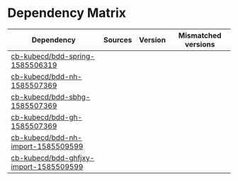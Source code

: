 # Dependency Matrix

Dependency | Sources | Version | Mismatched versions
---------- | ------- | ------- | -------------------
[cb-kubecd/bdd-spring-1585506319](https://github.com/cb-kubecd/bdd-spring-1585506319.git) |  | []() | 
[cb-kubecd/bdd-nh-1585507369](https://github.com/cb-kubecd/bdd-nh-1585507369.git) |  | []() | 
[cb-kubecd/bdd-sbhg-1585507369](https://github.com/cb-kubecd/bdd-sbhg-1585507369.git) |  | []() | 
[cb-kubecd/bdd-gh-1585507369](https://github.com/cb-kubecd/bdd-gh-1585507369.git) |  | []() | 
[cb-kubecd/bdd-nh-import-1585509599](https://github.com/cb-kubecd/bdd-nh-import-1585509599.git) |  | []() | 
[cb-kubecd/bdd-ghfjxy-import-1585509599](https://github.com/cb-kubecd/bdd-ghfjxy-import-1585509599.git) |  | []() | 
